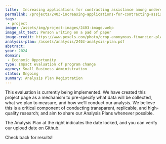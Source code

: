 ```yaml
---
title:  Increasing applications for contracting assistance among underserved small businesses through proactive outreach
permalink: /projects/2403-increasing-applications-for-contracting-assistance/
tags: 
 - project
image: /assets/img/project-images/2403-image.webp 
image_alt_text: Person writing on a pad of paper
image-credit: https://www.pexels.com/photo/crop-anonymous-financier-planning-budget-writing-numbers-in-notebook-4386339/
analysis-plan: /assets/analysis/2403-analysis-plan.pdf
abstract: 
year: 2024  
domain:
 - Economic Opportunity
type: Impact evaluation of program change
agency: Small Business Administration
status: Ongoing
summary: Analysis Plan Registration
---
```

This evaluation is currently being implemented. We have created this project page as a mechanism to pre-specify what data will be collected, what we plan to measure, and how we’ll conduct our analysis. We believe this is a critical component of conducting transparent, replicable, and high-quality research; and aim to share our Analysis Plans whenever possible.

The Analysis Plan at the right indicates the date locked, and you can verify our upload date <a class="usa-link usa-link--external" href="https://github.com/gsa-oes/office-of-evaluation-sciences/commits/master/assets/analysis/2403-analysis-plan.pdf">on Github</a>. 

Check back for results!
